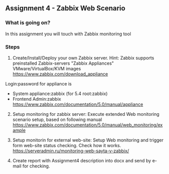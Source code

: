 ## Assignment 4 - Zabbix Web Scenario

### What is going on?
In this assignment you will touch with Zabbix monitoring tool

### Steps
1. Create/Install/Deploy your own Zabbix server.
Hint: Zabbix supports preinstalled Zabbix-servers "Zabbix Appliances" VMware/VirtualBox/KVM images https://www.zabbix.com/download_appliance

Login:password for appliance is
* System
appliance:zabbix
(for 5.4 root:zabbix)
* Frontend
Admin:zabbix
https://www.zabbix.com/documentation/5.0/manual/appliance

2. Setup monitoring for zabbix server:
Execute extended Web monitoring scenario setup, based on following manual https://www.zabbix.com/documentation/5.0/manual/web_monitoring/example

3. Setup monitorin for external web-site:
Setup Web monitoring and trigger form web-site status checking. Check how it works. https://serveradmin.ru/monitoring-web-sayta-v-zabbix/

3. Create report with Assignment4 description into docx and send by e-mail for checking.